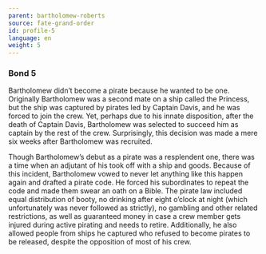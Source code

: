 ```yaml
---
parent: bartholomew-roberts
source: fate-grand-order
id: profile-5
language: en
weight: 5
---
```


### Bond 5

Bartholomew didn’t become a pirate because he wanted to be one. Originally Bartholomew was a second mate on a ship called the Princess, but the ship was captured by pirates led by Captain Davis, and he was forced to join the crew.
Yet, perhaps due to his innate disposition, after the death of Captain Davis, Bartholomew was selected to succeed him as captain by the rest of the crew. Surprisingly, this decision was made a mere six weeks after Bartholomew was recruited.

Though Bartholomew’s debut as a pirate was a resplendent one, there was a time when an adjutant of his took off with a ship and goods.
Because of this incident, Bartholomew vowed to never let anything like this happen again and drafted a pirate code. He forced his subordinates to repeat the code and made them swear an oath on a Bible.
The pirate law included equal distribution of booty, no drinking after eight o’clock at night (which unfortunately was never followed as strictly), no gambling and other related restrictions, as well as guaranteed money in case a crew member gets injured during active pirating and needs to retire.
Additionally, he also allowed people from ships he captured who refused to become pirates to be released, despite the opposition of most of his crew.
